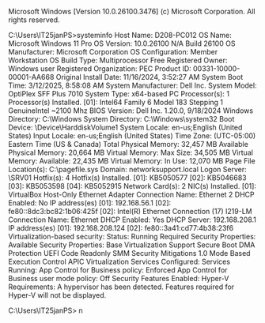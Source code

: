 Microsoft Windows [Version 10.0.26100.3476]
(c) Microsoft Corporation. All rights reserved.

C:\Users\IT25janPS>systeminfo
Host Name:                     D208-PC012
OS Name:                       Microsoft Windows 11 Pro
OS Version:                    10.0.26100 N/A Build 26100
OS Manufacturer:               Microsoft Corporation
OS Configuration:              Member Workstation
OS Build Type:                 Multiprocessor Free
Registered Owner:              Windows user
Registered Organization:       PEC
Product ID:                    00331-10000-00001-AA668
Original Install Date:         11/16/2024, 3:52:27 AM
System Boot Time:              3/12/2025, 8:58:08 AM
System Manufacturer:           Dell Inc.
System Model:                  OptiPlex SFF Plus 7010
System Type:                   x64-based PC
Processor(s):                  1 Processor(s) Installed.
                               [01]: Intel64 Family 6 Model 183 Stepping 1 GenuineIntel ~2100 Mhz
BIOS Version:                  Dell Inc. 1.20.0, 9/18/2024
Windows Directory:             C:\Windows
System Directory:              C:\Windows\system32
Boot Device:                   \Device\HarddiskVolume1
System Locale:                 en-us;English (United States)
Input Locale:                  en-us;English (United States)
Time Zone:                     (UTC-05:00) Eastern Time (US & Canada)
Total Physical Memory:         32,457 MB
Available Physical Memory:     20,664 MB
Virtual Memory: Max Size:      34,505 MB
Virtual Memory: Available:     22,435 MB
Virtual Memory: In Use:        12,070 MB
Page File Location(s):         C:\pagefile.sys
Domain:                        networksupport.local
Logon Server:                  \\SRV01
Hotfix(s):                     4 Hotfix(s) Installed.
                               [01]: KB5050577
                               [02]: KB5046683
                               [03]: KB5053598
                               [04]: KB5052915
Network Card(s):               2 NIC(s) Installed.
                               [01]: VirtualBox Host-Only Ethernet Adapter
                                     Connection Name: Ethernet 2
                                     DHCP Enabled:    No
                                     IP address(es)
                                     [01]: 192.168.56.1
                                     [02]: fe80::8dc3:bc82:1b06:425f
                               [02]: Intel(R) Ethernet Connection (17) I219-LM
                                     Connection Name: Ethernet
                                     DHCP Enabled:    Yes
                                     DHCP Server:     192.168.208.1
                                     IP address(es)
                                     [01]: 192.168.208.124
                                     [02]: fe80::3a41:cd77:4b38:23f6
 Virtualization-based security: Status: Running
                               Required Security Properties:
                               Available Security Properties:
                                     Base Virtualization Support
                                     Secure Boot
                                     DMA Protection
                                     UEFI Code Readonly
                                     SMM Security Mitigations 1.0
                                     Mode Based Execution Control
                                     APIC Virtualization
                               Services Configured:
                               Services Running:
                               App Control for Business policy: Enforced
                               App Control for Business user mode policy: Off
                               Security Features Enabled:
 Hyper-V Requirements:          A hypervisor has been detected. Features required for Hyper-V will not be displayed.

C:\Users\IT25janPS>  n
